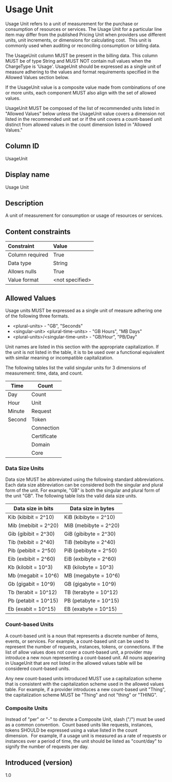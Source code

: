 # Usage Unit

Usage Unit refers to a unit of measurement for the purchase or consumption of resources or services. The Usage Unit for a particular line item may differ from the published Pricing Unit when providers use different units, unit increments, or dimensions for calculating cost.  This unit is commonly used when auditing or reconciling consumption or billing data.

The UsageUnit column MUST be present in the billing data. This column MUST be of type String and MUST NOT contain null values when the ChargeType is 'Usage'. UsageUnit should be expressed as a single unit of measure adhering to the values and format requirements specified in the Allowed Values section below.

If the UsageUnit value is a composite value made from combinations of one or more units, each component MUST also align with the set of allowed values.

UsageUnit MUST be composed of the list of recommended units listed in "Allowed Values" below unless the UsageUnit value covers a dimension not listed in the recommended unit set or if the unit covers a count-based unit distinct from allowed values in the count dimension listed in "Allowed Values."  

## Column ID

UsageUnit

## Display name

Usage Unit

## Description

A unit of measurement for consumption or usage of resources or services.

## Content constraints

|    Constraint   |      Value      |
|:----------------|:----------------|
| Column required | True            |
| Data type       | String          |
| Allows nulls    | True            |
| Value format    | \<not specified> |

## Allowed Values

Usage units MUST be expressed as a single unit of measure adhering one of the following three formats.

* &lt;plural-units&gt; - "GB", "Seconds"
* &lt;singular-unit&gt; &lt;plural-time-units&gt; - "GB Hours", "MB Days"
* &lt;plural-units&gt;/&lt;singular-time-unit&gt; - "GB/Hour", "PB/Day"

Unit names are listed in this section with the appropriate capitalization.  If the unit is not listed in the table, it is to be used over a functional equivalent with similar meaning or incompatible capitalization.  

The following tables list the valid singular units for 3 dimensions of measurement: time, data, and count.  

| Time         | Count        |
|--------------|--------------|
| Day          | Count        |
| Hour         | Unit         |
| Minute       | Request      |
| Second       | Token        |
|              | Connection   |
|              | Certificate  |
|              | Domain       |
|              | Core         |

### Data Size Units

Data size MUST be abbreviated using the following standard abbreviations.  Each data size abbreviation can be considered both the singular and plural form of the unit.  For example, "GB" is both the singular and plural form of the unit "GB".  The following table lists the valid data size units.

| Data size in bits    | Data size in bytes    |
| -------------------- | --------------------- |
| Kib (kibibit = 2^10) | KiB (kibibyte = 2^10) |
| Mib (mebibit = 2^20) | MiB (mebibyte = 2^20) |
| Gib (gibibit = 2^30) | GiB (gibibyte = 2^30) |
| Tib (tebibit = 2^40) | TiB (tebibyte = 2^40) |
| Pib (pebibit = 2^50) | PiB (pebibyte = 2^50) |
| Eib (exbibit = 2^60) | EiB (exbibyte = 2^60) |
| Kb (kilobit = 10^3)  | KB (kilobyte = 10^3)  |
| Mb (megabit = 10^6)  | MB (megabyte = 10^6)  |
| Gb (gigabit = 10^9)  | GB (gigabyte = 10^9)  |
| Tb (terabit = 10^12) | TB (terabyte = 10^12) |
| Pb (petabit = 10^15) | PB (petabyte = 10^15) |
| Eb (exabit = 10^15)  | EB (exabyte = 10^15)  |

### Count-based Units

A count-based unit is a noun that represents a discrete number of items, events, or services.  For example, a count-based unit can be used to represent the number of requests, instances, tokens, or connections.  If the list of allow values does not cover a count-based unit, a provider may introduce a new noun representing a count-based unit.  All nouns appearing in UsageUnit that are not listed in the allowed values table will be considered count-based units.  

Any new count-based units introduced MUST use a capitalization scheme that is consistent with the capitalization scheme used in the allowed values table.  For example, if a provider introduces a new count-based unit "Thing", the capitalization scheme MUST be "Thing" and not "thing" or "THING".

### Composite Units

Instead of "per" or "-" to denote a Composite Unit, slash ("/") must be used as a common convention.  Count based units like requests, instances, tokens SHOULD be expressed using a value listed in the count dimension.  For example, if a usage unit is measured as a rate of requests or instances over a period of time, the unit should be listed as "count/day" to signify the number of requests per day.

## Introduced (version)

1.0
